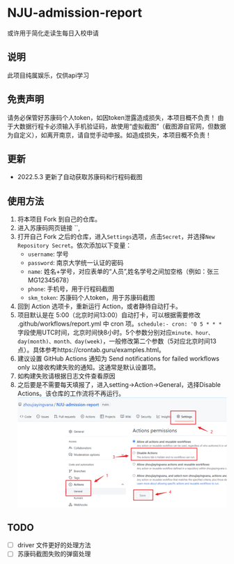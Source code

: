 # NJU-admission-report
或许用于简化走读生每日入校申请
## 说明
此项目纯属娱乐，仅供api学习
## 免责声明
请务必保管好苏康码个人token，如因token泄露造成损失，本项目概不负责！
由于大数据行程卡必须输入手机验证码，故使用“虚拟截图”（截图源自官网，但数据为自定义），如离开南京，请自觉手动申报。如造成损失，本项目概不负责！
## 更新
- 2022.5.3 更新了自动获取苏康码和行程码截图
##  使用方法
1. 将本项目 Fork 到自己的仓库。
2. 进入苏康码网页链接 ``,
3. 打开自己 Fork 之后的仓库，进入`Settings`选项，点击`Secret`，并选择`New Repository Secret`。依次添加以下变量：
    - `username`: 学号
    - `password`: 南京大学统一认证的密码
    - `name`: 姓名+学号，对应表单的“人员”,姓名学号之间加空格（例如：张三 MG12345678）
    - `phone`: 手机号，用于行程码截图
    - `skm_token`: 苏康码个人token，用于苏康码截图
4. 回到 Action 选项卡，重新运行 Action，或者静待自动打卡。
5. 项目默认是在 5:00（北京时间13:00）自动打卡，可以根据需要修改 .github/workflows/report.yml 中 cron 项。`schedule:- cron: '0 5 * * *`字段使用UTC时间，北京时间快8小时。5个参数分别对应`minute、hour、day(month)、month、day(week)`，一般修改第二个参数（5对应北京时间13点）。具体参考https://crontab.guru/examples.html。
6. 建议设置 GitHub Actions 通知为 Send notifications for failed workflows only 以接收构建失败的通知。这通常是默认设置项。
7. 如构建失败请根据日志文件查看原因
8. 之后要是不需要每天填报了，进入setting->Action->General，选择Disable Actions。该仓库的工作流将不再运行。
![](./assets/snipaste_01.png?)

## TODO
- [ ] driver 文件更好的处理方法
- [ ] 苏康码截图失败的弹窗处理